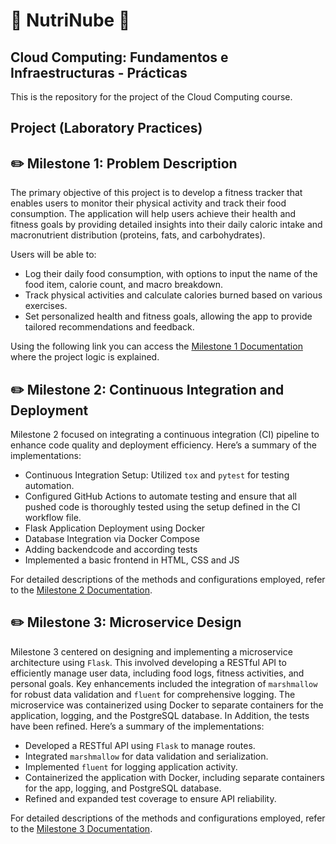 # :apple: NutriNube :banana:

## Cloud Computing: Fundamentos e Infraestructuras - Prácticas

This is the repository for the project of the Cloud Computing course.

## Project (Laboratory Practices)

## :pencil2: Milestone 1: Problem Description

The primary objective of this project is to develop a fitness tracker that enables users to monitor their physical activity and track their food consumption. The application will help users achieve their health and fitness goals by providing detailed insights into their daily caloric intake and macronutrient distribution (proteins, fats, and carbohydrates). 

Users will be able to:

- Log their daily food consumption, with options to input the name of the food item, calorie count, and macro breakdown.
- Track physical activities and calculate calories burned based on various exercises.
- Set personalized health and fitness goals, allowing the app to provide tailored recommendations and feedback.

Using the following link you can access the [Milestone 1 Documentation](/documentation/milestone1/milestone1.md) where the project logic is explained.


## :pencil2: Milestone 2: Continuous Integration and Deployment

Milestone 2 focused on integrating a continuous integration (CI) pipeline to enhance code quality and deployment efficiency. Here’s a summary of the implementations:

- Continuous Integration Setup: Utilized `tox` and `pytest` for testing automation.
- Configured GitHub Actions to automate testing and ensure that all pushed code is thoroughly tested using the setup defined in the CI workflow file. 
- Flask Application Deployment using Docker
- Database Integration via Docker Compose
- Adding backendcode and according tests
- Implemented a basic frontend in HTML, CSS and JS

For detailed descriptions of the methods and configurations employed, refer to the [Milestone 2 Documentation](/documentation/milestone2/milestone2.md).


## :pencil2: Milestone 3: Microservice Design

Milestone 3 centered on designing and implementing a microservice architecture using `Flask`. This involved developing a RESTful API to efficiently manage user data, including food logs, fitness activities, and personal goals. Key enhancements included the integration of `marshmallow` for robust data validation and `fluent` for comprehensive logging. The microservice was containerized using Docker to separate containers for the application, logging, and the PostgreSQL database. In Addition, the tests have been refined. Here’s a summary of the implementations:
- Developed a RESTful API using `Flask` to manage routes. 
- Integrated `marshmallow` for data validation and serialization.
- Implemented `fluent` for logging application activity.
- Containerized the application with Docker, including separate containers for the app, logging, and PostgreSQL database.
- Refined and expanded test coverage to ensure API reliability.

For detailed descriptions of the methods and configurations employed, refer to the [Milestone 3 Documentation](/documentation/milestone3/milestone3.md).
